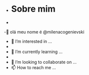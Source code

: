 - # Sobre mim
- 
-👋 olá meu nome é @milenacogenievski

- 👀 I’m interested in ...
- 
- 🌱 I’m currently learning ...
- 
- 💞️ I’m looking to collaborate on ...
- 📫 How to reach me ...

<!---
milenacogenievski/milenacogenievski is a ✨ special ✨ repository because its `README.md` (this file) appears on your GitHub profile.
You can click the Preview link to take a look at your changes.
--->
